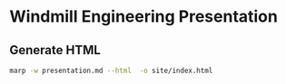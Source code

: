 # Windmill Engineering Presentation

## Generate HTML

```bash
marp -w presentation.md --html  -o site/index.html
```
